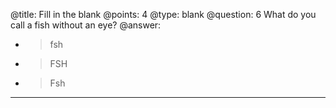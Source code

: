 @title: Fill in the blank
@points: 4
@type: blank
@question: 6
What do you call a fish without an eye?
@answer:
* > fsh
* > FSH
* > Fsh
---